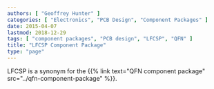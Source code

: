 ```yaml
---
authors: [ "Geoffrey Hunter" ]
categories: [ "Electronics", "PCB Design", "Component Packages" ]
date: 2015-04-07
lastmod: 2018-12-29
tags: [ "component packages", "PCB design", "LFCSP", "QFN" ]
title: "LFCSP Component Package"
type: "page"
---
```


LFCSP is a synonym for the {{% link text="QFN component package" src="../qfn-component-package" %}}.

